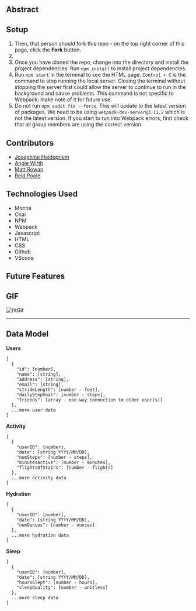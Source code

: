## Abstract

## Setup

1. Then, that person should fork this repo - on the top right corner of this page, click the **Fork** button.
2. 
3. Once you have cloned the repo, change into the directory and install the project dependencies. Run `npm install` to install project dependencies.
4. Run `npm start` in the terminal to see the HTML page. `Control + C` is the command to stop running the local server.  Closing the terminal without stopping the server first could allow the server to continue to run in the background and cause problems. This command is not specific to Webpack; make note of it for future use.    
5. Do not run `npm audit fix --force`.  This will update to the latest version of packages.  We need to be using `webpack-dev-server@3.11.2` which is not the latest version.  If you start to run into Webpack errors, first check that all group members are using the correct version.  

## Contributors
* [Josephine Heidepriem](https://github.com/jheidepriem)
* [Angie Wirth](https://github.com/awirth224)
* [Matt Rowan](https://github.com/MRowan121)
* [Reid Poole](https://github.com/rpoole444)

## Technologies Used
* Mocha
* Chai
* NPM
* Webpack
* Javascript
* HTML
* CSS
* Github
* VScode

## Future Features

## GIF
![fitGif](https://user-images.githubusercontent.com/110955503/207127036-e1385276-5b43-4af0-84c3-173de74355b0.gif)


---------------------------------------------------------------------------
## Data Model

**Users**

```
[
  {
    "id": [number],
    "name": [string],
    "address": [string],
    "email": [string],
    "strideLength": [number - feet],
    "dailyStepGoal": [number - steps],
    "friends": [array - one-way connection to other user(s)]
  },
  ...more user data
]
```

**Activity**

```
[
  {
    "userID": [number],
    "date": [string YYYY/MM/DD],
    "numSteps": [number - steps],
    "minutesActive": [number - minutes],
    "flightsOfStairs": [number - flights]
  },
  ...more activity data
]
```

**Hydration**

```
[
  {
    "userID": [number],
    "date": [string YYYY/MM/DD],
    "numOunces": [number - ounces]
  },
  ...more hydration data
]
```

**Sleep**

```
[
  {
    "userID": [number],
    "date": [string YYYY/MM/DD],
    "hoursSlept": [number - hours],
    "sleepQuality": [number - unitless]
  },
  ...more sleep data
]
```
